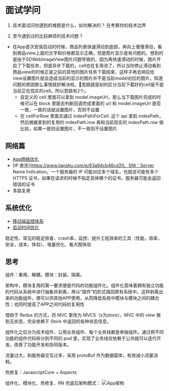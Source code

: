 # 面试学问

1. 技术面试问你遇到的难题是什么，如何解决的？
在考察你的技术边界

2. 至今遇到过的比较麻烦的技术问题？

- 在App首次安装启动的时候，商品列表快速滑动到底部，再向上慢慢滑动，看到商品view上面的文字和价格都显示正确，但是图片显示是有问题的。想到的是由于SDWebImageView图片问题导致的，因为再快速滑动的时候，图片开启了下载任务，但是异步下载的，cell也在复用池了，所以当你停止滑动看到商品view的时候正是之前的其他的图片任务下载结束，这样子再去响应给view设置图片就会造成当前的显示的图片并不是当前model对应的图片。知道问题的原因那么事情就好解决啦。思路就是如何区分当前下载好的cell是不是当前正在现实的cell。所以思路有2个。
  - 自定义的 cell 里面可以拿到 model.imageUrl，那么当下载图片完成的时候可以在 block 里面去判断回调完成里面的 url 和 model.imageUrl 是否一致，一致的话就设置图片，否则不设置
  - 在 cellForRow 里面去通过 indexPathForCell: 这个 api 拿到 indexPath，然后根据拿到的复用的 indexPath.row 再和当前现实的 indexPath.row 做比较，如果一致则设置图片，不一致则不设置图片


## 网络篇

- [App网络优化](https://blog.cnbang.net/tech/3531/)
- [IP 直连](https://www.jianshu.com/p/63a94cb46cd20。SNI：Server Name Indication。一个服务器的 IP 可能对应多个域名，也就说可能有多个 HTTPS 证书，如果在请求的时候不指定具体哪个的证书，服务器可能会返回错误的证书
- 多路复用
  

## 系统优化

- [移动端监控体系](https://www.jianshu.com/p/8123fc17fe0e)
- [启动时间优化](http://yulingtianxia.com/blog/2016/10/30/Optimizing-App-Startup-Time/)

稳定性、常见的稳定排查、crash率，监控、提升工程效率的工具（性能，效率，安全，成本，体验）、电量优化、看大图体验


## 思考

组件：重用、解耦。模块：封装、隔离。

架构中，模块复用的第一要求便是代码的功能组件化。组件化意味着拥有独立功能的代码从系统中进行抽象并剥离，再以“插件”的形式插回原有系统中。这样剥离出来的功能组件，便可以供其他APP使用，从而降低系统中模块与模块之间的耦合性；也同时提高了APP之间代码的复用性


借助于 Redux 的方式，将 MVC 更改为 MVCS（s为store）。MVC 中的 view 做到无状态，完全依赖于 Store 中返回的各种状态信息。

组件化之后分为技术组件、公用业务组件、每个业务线都是单独组件。通过把不同功能的组件代码拆分到不同的 pod 里，实现了业务线仅依赖于公共就可以迭代开发。改善了功能开发和协同版本。

流量过大，和服务器交互过多，采用 protoBuf 作为数据载体，有效减小流量消耗。

热修复：JavascriptCore + Aspects



组件化、模块化、热修复、RN 兜底后架构模式：
![App架构](https://raw.githubusercontent.com/FantasticLBP/knowledge-kit/master/assets/2019-07-05-App-structure.jpeg)

